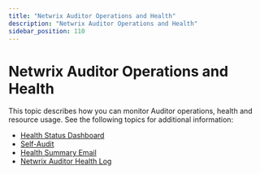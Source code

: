 ```yaml
---
title: "Netwrix Auditor Operations and Health"
description: "Netwrix Auditor Operations and Health"
sidebar_position: 110
---
```


# Netwrix Auditor Operations and Health

This topic describes how you can monitor Auditor operations, health and resource usage. See the
following topics for additional information:

- [Health Status Dashboard](/docs/auditor/10.8/admin/healthstatus/dashboard/overview.md)
- [Self-Audit](/docs/auditor/10.8/admin/healthstatus/selfaudit.md)
- [Health Summary Email](/docs/auditor/10.8/admin/healthstatus/summaryemail.md)
- [Netwrix Auditor Health Log](/docs/auditor/10.8/admin/healthstatus/dashboard/healthlog.md)
